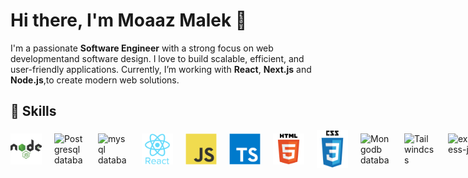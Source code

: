 # Hi there, I'm Moaaz Malek 👋

I'm a passionate **Software Engineer** with a strong focus on web developmentand software design. I love to build scalable, efficient, and user-friendly applications. Currently, I’m working with **React**, **Next.js** and  **Node.js**,to create modern web solutions.

## 🚀 Skills
<div style="display:flex;gap:20px;align-items:center">
<img src="https://raw.githubusercontent.com/devicons/devicon/master/icons/nodejs/nodejs-original-wordmark.svg" alt="NodeJs  logo" style="width:50px; height:50px;" />
  <img src="https://wiki.postgresql.org/images/a/a4/PostgreSQL_logo.3colors.svg" alt="Postgresql database logo" style="width:50px; height:50px;"/>
  <img src="https://www.vectorlogo.zone/logos/mysql/mysql-ar21.svg" alt="mysql database logo" style="width:50px; height:50px;"/>
<img src="https://raw.githubusercontent.com/devicons/devicon/master/icons/react/react-original-wordmark.svg" alt="React logo" style="width:50px; height:50px;"/>
<img src="https://raw.githubusercontent.com/devicons/devicon/master/icons/javascript/javascript-original.svg" alt="Javascript logo" style="width:50px; height:50px;"/>
<img src="https://raw.githubusercontent.com/devicons/devicon/master/icons/typescript/typescript-original.svg" alt="Typescript logo" style="width:50px; height:50px;"/>
<img src="https://raw.githubusercontent.com/devicons/devicon/master/icons/html5/html5-original-wordmark.svg" alt="HTML logo" style="width:50px; height:50px;"/>
<img src="https://raw.githubusercontent.com/devicons/devicon/master/icons/css3/css3-original-wordmark.svg" alt="CSS logo" style="width:50px; height:60px;"/>
<img src="https://www.svgrepo.com/show/354090/mongodb.svg" alt="Mongodb database logo" style="width:50px; height:50px;"/>
<img src="https://icon.icepanel.io/Technology/svg/Tailwind-CSS.svg" alt="Tailwindcss database logo" style="width:50px; height:50px;"/>
<img width="50" height="50" src="https://logowik.com/content/uploads/images/express-js1720895493.logowik.com.webp" alt="express-js"/>
<img width="50" height="50" src="https://upload.wikimedia.org/wikipedia/commons/4/4f/Csharp_Logo.png" alt="CSharp"/>

</div>
